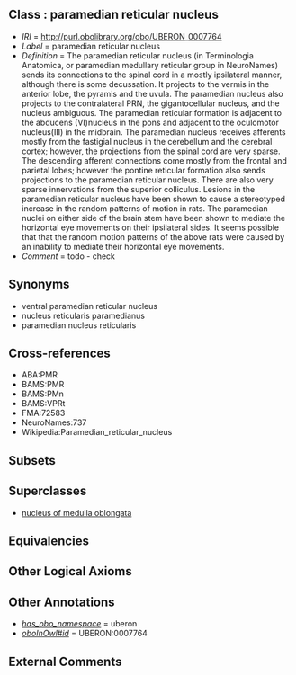 
## Class : paramedian reticular nucleus

 * *IRI* = http://purl.obolibrary.org/obo/UBERON_0007764
 * *Label* = paramedian reticular nucleus
 * *Definition* = The paramedian reticular nucleus (in Terminologia Anatomica, or paramedian medullary reticular group in NeuroNames) sends its connections to the spinal cord in a mostly ipsilateral manner, although there is some decussation. It projects to the vermis in the anterior lobe, the pyramis and the uvula. The paramedian nucleus also projects to the contralateral PRN, the gigantocellular nucleus, and the nucleus ambiguous. The paramedian reticular formation is adjacent to the abducens (VI)nucleus in the pons and adjacent to the oculomotor nucleus(III) in the midbrain. The paramedian nucleus receives afferents mostly from the fastigial nucleus in the cerebellum and the cerebral cortex; however, the projections from the spinal cord are very sparse. The descending afferent connections come mostly from the frontal and parietal lobes; however the pontine reticular formation also sends projections to the paramedian reticular nucleus. There are also very sparse innervations from the superior colliculus. Lesions in the paramedian reticular nucleus have been shown to cause a stereotyped increase in the random patterns of motion in rats. The paramedian nuclei on either side of the brain stem have been shown to mediate the horizontal eye movements on their ipsilateral sides. It seems possible that that the random motion patterns of the above rats were caused by an inability to mediate their horizontal eye movements.
 * *Comment* = todo - check

## Synonyms

 * ventral paramedian reticular nucleus
 * nucleus reticularis paramedianus
 * paramedian nucleus reticularis

## Cross-references

 * ABA:PMR
 * BAMS:PMR
 * BAMS:PMn
 * BAMS:VPRt
 * FMA:72583
 * NeuroNames:737
 * Wikipedia:Paramedian_reticular_nucleus

## Subsets


## Superclasses

 * [nucleus of medulla oblongata](../../UBERON/35/UBERON_0007635.md)

## Equivalencies


## Other Logical Axioms


## Other Annotations

 * *[has_obo_namespace](../../ce/oboInOwl#hasOBONamespace.md)* = uberon
 * *[oboInOwl#id](../../id/oboInOwl#id.md)* = UBERON:0007764

## External Comments

